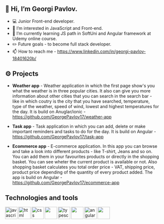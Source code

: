 ## **👋 Hi, I’m Georgi Pavlov.**
- 💻 Junior Front-end developer.
- 👀 I’m interested in JavaScript and Front-end.
- 🌱 I’m currently learning JS path in SoftUni and Angular framework at Udemy online course.
- ✏️ Future goals - to become full stack developer.
- 📫 How to reach me - https://www.linkedin.com/in/georgi-pavlov-18401620b/


## **⚙️ Projects**
   - <strong>Weather app</strong> - Weather application in which the first page show's you what the weather is in three popular cities. It also can give you more information about other cities that you can search in the search bar - like in which coutry is the city that you have searched, temperature, type of the weather, speed of wind, lowest and highest temperatures for the day. It is build on Anuglar/ionic - https://github.com/GeorgePavlov17/weather-app

   - <strong>Task app</strong> - Task application in which you can add, delete or make important reminders and tasks to do for the day. It is build on Angular - https://github.com/GeorgePavlov17/task-app

   - <strong>Ecommerce app</strong> - E-commerce application. In this app you can browse and take a look into different products - like T-shirt, Jeans and so on. You can add them in your favourites products or directly in the shopping basket. You can see wheter the current product is available or not. Also shopping basket calculates you total order price - VAT, shipping price, product price depending of the quantity of every product added. The app is build on Angular - https://github.com/GeorgePavlov17/ecommerce-app



## **Technologies and tools**
<img align="left" alt="javascript" width="40px" src="https://cdn.jsdelivr.net/gh/devicons/devicon/icons/javascript/javascript-original.svg" />
<img align="left" alt="html" width="40px" src="https://cdn.jsdelivr.net/gh/devicons/devicon/icons/html5/html5-plain.svg" />
<img align="left" alt="css" width="40px" src="https://cdn.jsdelivr.net/gh/devicons/devicon/icons/css3/css3-plain.svg" />
<img align="left" width="40px" src="https://cdn.jsdelivr.net/gh/devicons/devicon/icons/sass/sass-original.svg" />          
<img align="left" alt="typescript" width="40px" src="https://cdn.jsdelivr.net/gh/devicons/devicon/icons/typescript/typescript-plain.svg" />
<img align="left" width="40px" src="https://cdn.jsdelivr.net/gh/devicons/devicon/icons/ionic/ionic-original.svg" />
<img align="left" alt="angular" width="40px" src="https://cdn.jsdelivr.net/gh/devicons/devicon/icons/angularjs/angularjs-original.svg" />
<img align="left" width="40px" src="https://cdn.jsdelivr.net/gh/devicons/devicon/icons/git/git-original.svg" />
